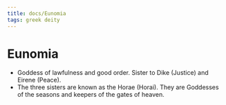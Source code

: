 ```yaml
---
title: docs/Eunomia
tags: greek deity
---
```


# Eunomia 
- Goddess of lawfulness and good order. Sister to Dike (Justice) and Eirene (Peace).
- The three sisters are known as the Horae (Horai). They are Goddesses of the seasons and keepers of the gates of heaven.